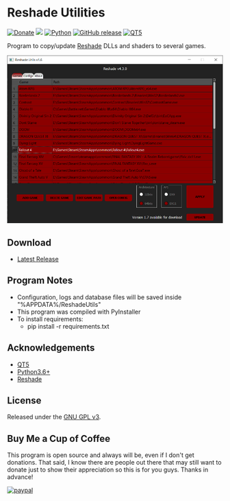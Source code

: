 # Reshade Utilities

[![Donate](https://img.shields.io/badge/Donate-PayPal-green.svg?style=plastic)](https://www.paypal.com/cgi-bin/webscr?cmd=_s-xclick&hosted_button_id=ENK474GPJMVTE)
[<img src="https://img.shields.io/github/license/ddc/ReshadeUtils.svg?style=plastic">](https://github.com/ddc/ReshadeUtils/blob/master/LICENSE)
[![Python](https://img.shields.io/badge/python-3.6+-blue.svg?style=plastic)](https://www.python.org/downloads/)
[![GitHub release](https://img.shields.io/github/release/ddc/ReshadeUtils.svg?style=plastic)](https://github.com/ddc/ReshadeUtils/releases/latest)
[![QT5](https://img.shields.io/badge/QT-5-brightgreen.svg?style=plastic)](https://www.qt.io/)

Program to copy/update [Reshade](https://reshade.me/) DLLs and shaders to several games.

![screenshot](src/images/screenshot.png)

## Download
+ [Latest Release](https://github.com/ddc/ReshadeUtils/releases/latest)

## Program Notes
+ Configuration, logs and database files will be saved inside "%APPDATA%/ReshadeUtils"
+ This program was compiled with PyInstaller
+ To install requirements:
    + pip install -r requirements.txt

## Acknowledgements
+ [QT5](https://www.qt.io)
+ [Python3.6+](https://www.python.org/downloads/)
+ [Reshade](https://reshade.me/)

## License
Released under the [GNU GPL v3](LICENSE).

## Buy Me a Cup of Coffee
This program is open source and always will be, even if I don't get donations. That said, I know there are people out there that may still want to donate just to show their appreciation so this is for you guys. Thanks in advance!

[![paypal](https://www.paypalobjects.com/en_US/i/btn/btn_donate_SM.gif)](https://www.paypal.com/cgi-bin/webscr?cmd=_s-xclick&hosted_button_id=ENK474GPJMVTE)
